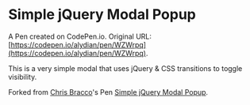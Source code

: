 # Simple jQuery Modal Popup

A Pen created on CodePen.io. Original URL: [https://codepen.io/alydian/pen/WZWrpq](https://codepen.io/alydian/pen/WZWrpq).

This is a very simple modal that uses jQuery & CSS transitions to toggle visibility.

Forked from [Chris Bracco](http://codepen.io/cbracco/)'s Pen [Simple jQuery Modal Popup](http://codepen.io/cbracco/pen/jzbte/).
